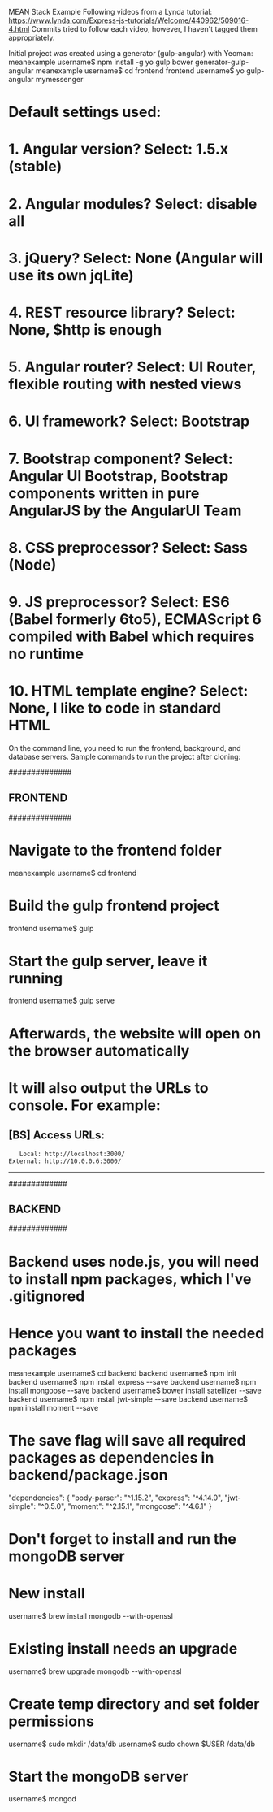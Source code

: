 MEAN Stack Example
Following videos from a Lynda tutorial: https://www.lynda.com/Express-js-tutorials/Welcome/440962/509016-4.html
Commits tried to follow each video, however, I haven't tagged them appropriately.

Initial project was created using a generator (gulp-angular) with Yeoman:
meanexample username$ npm install -g yo gulp bower generator-gulp-angular
meanexample username$ cd frontend
frontend username$ yo gulp-angular mymessenger
# Default settings used:
# 1. Angular version? Select: 1.5.x (stable)
# 2. Angular modules? Select: disable all
# 3. jQuery? Select: None (Angular will use its own jqLite)
# 4. REST resource library? Select: None, $http is enough
# 5. Angular router? Select: UI Router, flexible routing with nested views
# 6. UI framework? Select: Bootstrap
# 7. Bootstrap component? Select: Angular UI Bootstrap, Bootstrap components written in pure AngularJS by the AngularUI Team
# 8. CSS preprocessor? Select: Sass (Node)
# 9. JS preprocessor? Select: ES6 (Babel formerly 6to5), ECMAScript 6 compiled with Babel which requires no runtime
# 10. HTML template engine? Select: None, I like to code in standard HTML

On the command line, you need to run the frontend, background, and database servers.
Sample commands to run the project after cloning:

##############
## FRONTEND ##
##############
# Navigate to the frontend folder
meanexample username$ cd frontend

# Build the gulp frontend project
frontend username$ gulp

# Start the gulp server, leave it running
frontend username$ gulp serve

# Afterwards, the website will open on the browser automatically
# It will also output the URLs to console. For example:

[BS] Access URLs:
 -----------------------------------
       Local: http://localhost:3000/
    External: http://10.0.0.6:3000/
 -----------------------------------
 
#############
## BACKEND ##
#############
# Backend uses node.js, you will need to install npm packages, which I've .gitignored
# Hence you want to install the needed packages

meanexample username$ cd backend
backend username$ npm init
backend username$ npm install express --save
backend username$ npm install mongoose --save
backend username$ bower install satellizer --save
backend username$ npm install jwt-simple --save
backend username$ npm install moment --save

# The save flag will save all required packages as dependencies in backend/package.json

"dependencies": {
    "body-parser": "^1.15.2",
    "express": "^4.14.0",
    "jwt-simple": "^0.5.0",
    "moment": "^2.15.1",
    "mongoose": "^4.6.1"
  }

# Don't forget to install and run the mongoDB server
# New install
username$ brew install mongodb --with-openssl

# Existing install needs an upgrade
username$ brew upgrade mongodb --with-openssl

# Create temp directory and set folder permissions
username$ sudo mkdir /data/db
username$ sudo chown $USER /data/db

# Start the mongoDB server
username$ mongod
